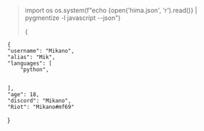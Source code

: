 > import os
> os.system(f"echo {open('hima.json', 'r').read()} | pygmentize -l javascript --json")
>
>
> {

    {
    "username": "Mikano",
    "alias": "Mik",
    "languages": [
        "python",

        
    ],
    "age": 18,
    "discord": "Mikano",
    "Riot": "Mikano#mf69"

}
